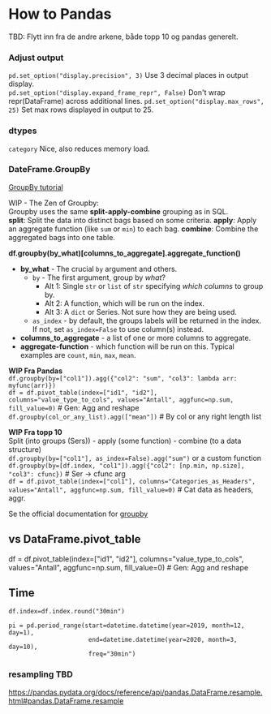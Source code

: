 # How to Pandas

TBD: Flytt inn fra de andre arkene, både topp 10 og pandas generelt.

### Adjust output
`pd.set_option("display.precision", 3)` Use 3 decimal places in output display.  
`pd.set_option("display.expand_frame_repr", False)` Don't wrap repr(DataFrame) across additional lines.
`pd.set_option("display.max_rows", 25)` Set max rows displayed in output to 25.

### dtypes
`category` Nice, also reduces memory load.



### DateFrame.GroupBy
[GroupBy tutorial](https://realpython.com/pandas-groupby/)  

WIP - The Zen of Groupby:  
Groupby uses the same **split-apply-combine** grouping as in SQL.   
**split**: Split the data into distinct bags based on some criteria. 
**apply**: Apply an aggregate function (like `sum` or `min`) to each bag. 
**combine**: Combine the aggregated bags into one table.


**df.groupby(by_what)[columns_to_aggregate].aggregate_function()**
* **by_what** - The crucial `by` argument and others.
  * `by` - The first argument, group by *what*?
    * Alt 1: Single `str` or `list` of `str` specifying *which columns* to group by.
    * Alt 2: A function, which will be run on the index.
    * Alt 3: A `dict` or Series. Not sure how they are being used.
  * `as_index` - by default, the groups labels will be returned in the index. If not, set `as_index=False` to use column(s) instead.
* **columns_to_aggregate** - a list of one or more columns to aggregate.
* **aggregate-function** - which function will be run on this. Typical examples are `count`, `min`, `max`, `mean`.


**WIP Fra Pandas**  
`df.groupby(by=["col1"]).agg({"col2": "sum", "col3": lambda arr: myfunc(arr)})`  
`df = df.pivot_table(index=["id1", "id2"], columns="value_type_to_cols", values="Antall", aggfunc=np.sum, fill_value=0)` # Gen: Agg and reshape  
`df.groupby(col_or_any_list).agg(["mean"])` # By col or any right length list  

**WIP Fra topp 10**  
Split (into groups (Sers)) - apply (some function) - combine (to a data structure)  
`df.groupby(by=["col1"], as_index=False).agg("sum")` or a custom function  
`df.groupby(by=[df.index, "col1"]).agg({"col2": [np.min, np.size], "col3": cfunc})`  # Ser -> cfunc arg  
`df = df.pivot_table(index=["col1"], columns="Categories_as_Headers", values="Antall", aggfunc=np.sum, fill_value=0)` # Cat data as headers, aggr.  

Se the official documentation for [groupby](https://pandas.pydata.org/docs/reference/api/pandas.DataFrame.groupby.html?highlight=groupby#pandas.DataFrame.groupby)

## vs DataFrame.pivot_table
df = df.pivot_table(index=["id1", "id2"], columns="value_type_to_cols", values="Antall", aggfunc=np.sum, fill_value=0) # Gen: Agg and reshape


## Time

`df.index=df.index.round("30min")`
```
pi = pd.period_range(start=datetime.datetime(year=2019, month=12, day=1), 
                      end=datetime.datetime(year=2020, month=3, day=10),
                      freq="30min")
```


### resampling TBD
https://pandas.pydata.org/docs/reference/api/pandas.DataFrame.resample.html#pandas.DataFrame.resample
